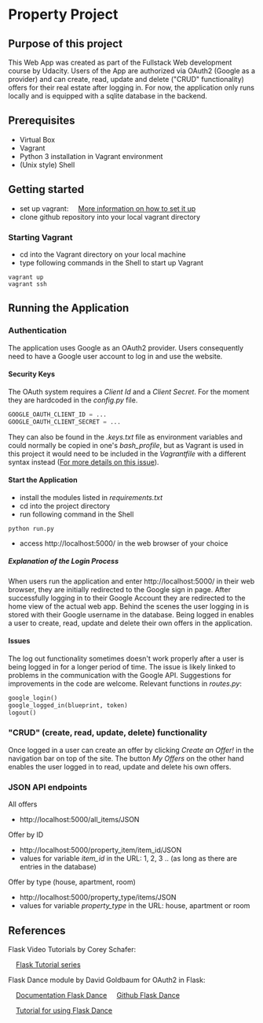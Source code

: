 # Property Project

## Purpose of this project

This Web App was created as part of the Fullstack Web development course by Udacity. Users of the App 
are authorized via OAuth2 (Google as a provider) and can create, read, update and delete ("CRUD" functionality)
offers for their real estate after logging in. For now, the application only runs locally and is equipped 
with a sqlite database in the backend.

## Prerequisites
* Virtual Box 
* Vagrant
* Python 3 installation in Vagrant environment
* (Unix style) Shell

## Getting started

[comment]: <> (Verlinkung?)
* set up vagrant: 
&nbsp;&nbsp;&nbsp;&nbsp;[More information on how to set it up](https://medium.com/@JohnFoderaro/how-to-set-up-a-local-linux-environment-with-vagrant-163f0ba4da77)
* clone github repository into your local vagrant directory

### Starting Vagrant

* cd into the Vagrant directory on your local machine
* type following commands in the Shell to start up Vagrant

```console
vagrant up
vagrant ssh
```

## Running the Application
    
[comment]: <> (Python version?)

### Authentication

The application uses Google as an OAuth2 provider. Users consequently need to have a Google user 
account to log in and use the website. 

#### Security Keys

The OAuth system requires a *Client Id* and a *Client Secret*. For the moment they are hardcoded in
the *config.py* file. 

```python
GOOGLE_OAUTH_CLIENT_ID = ...
GOOGLE_OAUTH_CLIENT_SECRET = ...
```
They can also be found in the *.keys.txt* file as environment variables and could normally
be copied in one's *bash_profile*, but as Vagrant is used in this project it would need to be
included in the *Vagrantfile* with a different syntax instead 
([For more details on this issue](https://stackoverflow.com/questions/19648088/pass-environment-variables-to-vagrant-shell-provisioner)).

#### Start the Application

* install the modules listed in *requirements.txt*
* cd into the project directory
* run following command in the Shell

```console
python run.py
```

* access http://localhost:5000/ in the web browser of your choice

##### Explanation of the Login Process

When users run the application and enter http://localhost:5000/ 
in their web browser, they are initially redirected to the Google sign in page. 
After successfully logging in to their Google Account they are redirected to the home view 
of the actual web app. Behind the scenes the user logging in is stored with their Google username in the database. 
Being logged in enables a user to create, read, update and delete their own 
offers in the application.


#### Issues

The log out functionality sometimes doesn't work properly after a user is being logged in for a 
longer period of time. The issue is likely linked to problems in the communication with the Google
API. Suggestions for improvements in the code are welcome. Relevant functions in *routes.py*: 

```python
google_login()
google_logged_in(blueprint, token)
logout()
```

### "CRUD" (create, read, update, delete) functionality

Once logged in a user can create an offer by clicking *Create an Offer!* in the navigation bar on top
of the site. The button *My Offers* on the other hand enables the user logged in to read, update
and delete his own offers.

### JSON API endpoints

All offers

* http://localhost:5000/all_items/JSON

Offer by ID

* http://localhost:5000/property_item/item_id/JSON
* values for variable *item_id* in the URL: 1, 2, 3 .. (as long as there are entries in the database)

Offer by type (house, apartment, room)

* http://localhost:5000/property_type/items/JSON
* values for variable *property_type* in the URL: house, apartment or room



## References

Flask Video Tutorials by Corey Schafer:

&nbsp;&nbsp;&nbsp;&nbsp;[Flask Tutorial series](https://www.youtube.com/watch?v=MwZwr5Tvyxo&list=PL-osiE80TeTs4UjLw5MM6OjgkjFeUxCYH)

Flask Dance module by David Goldbaum for OAuth2 in Flask:

&nbsp;&nbsp;&nbsp;&nbsp;[Documentation Flask Dance](https://flask-dance.readthedocs.io/en/latest/)
&nbsp;&nbsp;&nbsp;&nbsp;[Github Flask Dance](https://github.com/singingwolfboy/flask-dance)

&nbsp;&nbsp;&nbsp;&nbsp;[Tutorial for using Flask Dance](https://www.youtube.com/watch?v=MiHVTHzIgyE)

